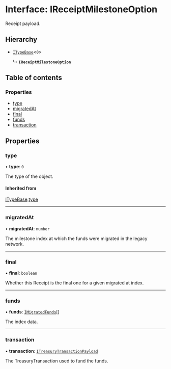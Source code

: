 # Interface: IReceiptMilestoneOption

Receipt payload.

## Hierarchy

- [`ITypeBase`](ITypeBase.md)<``0``\>

  ↳ **`IReceiptMilestoneOption`**

## Table of contents

### Properties

- [type](IReceiptMilestoneOption.md#type)
- [migratedAt](IReceiptMilestoneOption.md#migratedat)
- [final](IReceiptMilestoneOption.md#final)
- [funds](IReceiptMilestoneOption.md#funds)
- [transaction](IReceiptMilestoneOption.md#transaction)

## Properties

### type

• **type**: ``0``

The type of the object.

#### Inherited from

[ITypeBase](ITypeBase.md).[type](ITypeBase.md#type)

___

### migratedAt

• **migratedAt**: `number`

The milestone index at which the funds were migrated in the legacy network.

___

### final

• **final**: `boolean`

Whether this Receipt is the final one for a given migrated at index.

___

### funds

• **funds**: [`IMigratedFunds`](IMigratedFunds.md)[]

The index data.

___

### transaction

• **transaction**: [`ITreasuryTransactionPayload`](ITreasuryTransactionPayload.md)

The TreasuryTransaction used to fund the funds.
